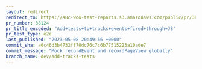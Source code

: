 ```yaml
---
layout: redirect
redirect_to: https://a8c-woo-test-reports.s3.amazonaws.com/public/pr/38124/e2e/index.html
pr_number: 38124
pr_title_encoded: "Add+tests+to+tracks+events+fired+through+JS"
pr_test_type: e2e
last_published: "2023-05-08 20:49:56 +0000"
commit_sha: a0c46d3b4732ff70dc76c7c6b77515223a10ade7
commit_message: "Mock recordEvent and recordPageView globally"
branch_name: dev/add-tracks-tests
---
```

